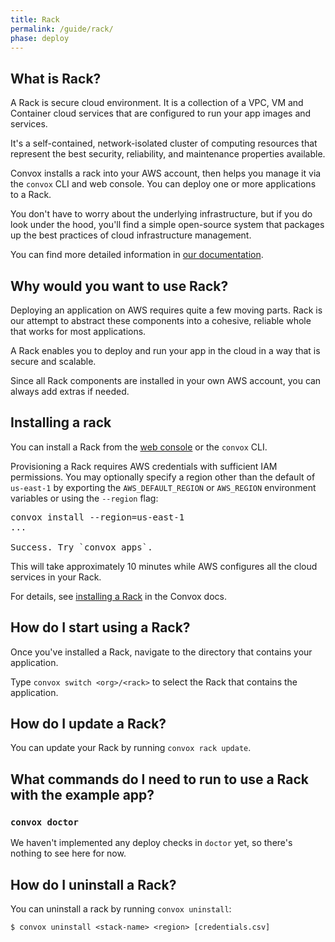```yaml
---
title: Rack
permalink: /guide/rack/
phase: deploy
---
```


## What is Rack?

A Rack is secure cloud environment. It is a collection of a VPC, VM and Container cloud services that are configured to run your app images and services.

It's a self-contained, network-isolated cluster of computing resources that represent the best security, reliability, and maintenance properties available.

Convox installs a rack into your AWS account, then helps you manage it via the `convox` CLI and web console. You can deploy one or more applications to a Rack.

You don't have to worry about the underlying infrastructure, but if you do look under the hood, you'll find a simple open-source system that packages up the best practices of cloud infrastructure management.

You can find more detailed information in [our documentation](https://convox.com/docs/rack/).

## Why would you want to use Rack?

Deploying an application on AWS requires quite a few moving parts. Rack is our attempt to abstract these components into a cohesive, reliable whole that works for most applications.

A Rack enables you to deploy and run your app in the cloud in a way that is secure and scalable.

Since all Rack components are installed in your own AWS account, you can always add extras if needed.

## Installing a rack

You can install a Rack from the [web console](https://console.convox.com/) or the `convox` CLI.

Provisioning a Rack requires AWS credentials with sufficient IAM permissions. You may optionally specify a region other than the default of `us-east-1` by exporting the `AWS_DEFAULT_REGION` or `AWS_REGION` environment variables or using the `--region` flag:

<pre class="terminal">
<span class="command">convox install --region=us-east-1</span>
...

Success. Try `convox apps`.
</pre>

This will take approximately 10 minutes while AWS configures all the cloud services in your Rack.

For details, see [installing a Rack](https://convox.com/docs/installing-a-rack/) in the Convox docs.

## How do I start using a Rack?

Once you've installed a Rack, navigate to the directory that contains your application.

Type `convox switch <org>/<rack>` to select the Rack that contains the application.

## How do I update a Rack?

You can update your Rack by running `convox rack update`.

## What commands do I need to run to use a Rack with the example app?

### `convox doctor`

We haven't implemented any deploy checks in `doctor` yet, so there's nothing to see here for now.

## How do I uninstall a Rack?

You can uninstall a rack by running `convox uninstall`:

```
$ convox uninstall <stack-name> <region> [credentials.csv]
```

<!--
TODO: Add 'convox uninstall' output.
-->
